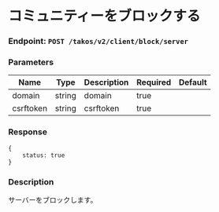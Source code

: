 # コミュニティーをブロックする

### Endpoint: `POST /takos/v2/client/block/server`

### Parameters

| Name        | Type   | Description  | Required | Default |
| ----------- | ------ | ------------ | -------- | ------- |
| domain      | string | domain       | true     |         |
| csrftoken   | string | csrftoken    | true     |         |

### Response

```
{
    status: true
}
```

### Description

サーバーをブロックします。